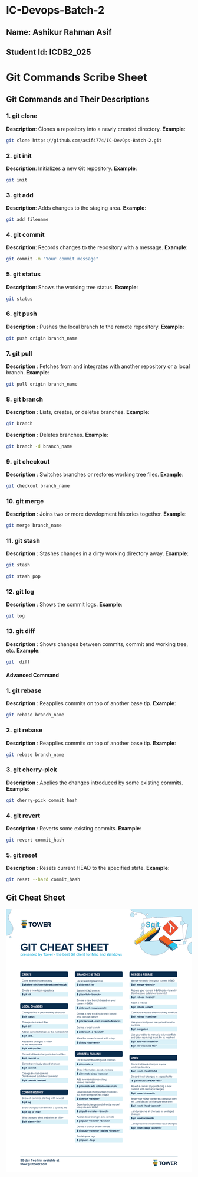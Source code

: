 # IC-Devops-Batch-2

## Name: Ashikur Rahman Asif
## Student Id: ICDB2_025

#                                                   Git Commands Scribe Sheet

## Git Commands and Their Descriptions

### 1. git clone
**Description**: Clones a repository into a newly created directory.
**Example**:
```sh
git clone https://github.com/asif4774/IC-DevOps-Batch-2.git
```

### 2. git init
**Description**: Initializes a new Git repository.
**Example**:
```sh
git init
```
### 3. git add
**Description**: Adds changes to the staging area.
**Example**:
```sh
git add filename
```

### 4. git commit
**Description**: Records changes to the repository with a message.
**Example**:
```sh
git commit -m "Your commit message"
```

### 5. git status
**Description**: Shows the working tree status.
**Example**:
```sh
git status
```

### 6. git push
**Description** : Pushes the local branch to the remote repository.
**Example**:
```sh
git push origin branch_name
```

### 7. git pull
**Description** : Fetches from and integrates with another repository or a local branch.
**Example**:
```sh
git pull origin branch_name
```

### 8. git branch
**Description** : Lists, creates, or deletes branches.
**Example**:
```sh
git branch
```
**Description** : Deletes branches.
**Example**:
```sh
git branch -d branch_name
```

### 9. git checkout
**Description** : Switches branches or restores working tree files.
**Example**:
```sh
git checkout branch_name
```
### 10. git merge
**Description** : Joins two or more development histories together.
**Example**:
```sh
git merge branch_name
```

### 11. git stash
**Description** : Stashes changes in a dirty working directory away.
**Example**:
```sh
git stash
```
```sh
git stash pop
```
### 12. git log
**Description** : Shows the commit logs.
**Example**:
```sh
git log
```
### 13. git diff
**Description** : Shows changes between commits, commit and working tree, etc.
**Example**:
```sh
git  diff
```

#### Advanced Command


### 1. git rebase
**Description** : Reapplies commits on top of another base tip.
**Example**:
```sh
git rebase branch_name
```

### 2. git rebase
**Description** : Reapplies commits on top of another base tip.
**Example**:
```sh
git rebase branch_name
```


### 3. git cherry-pick
**Description** : Applies the changes introduced by some existing commits.
**Example**:
```sh
git cherry-pick commit_hash

```

### 4. git revert
**Description** : Reverts some existing commits.
**Example**:
```sh
git revert commit_hash
```

### 5. git reset
**Description** : Resets current HEAD to the specified state.
**Example**:
```sh
git reset --hard commit_hash
```


## Git Cheat Sheet
![Github command cheat sheet](/assignment_1/screenshot/gitCheat.png)
